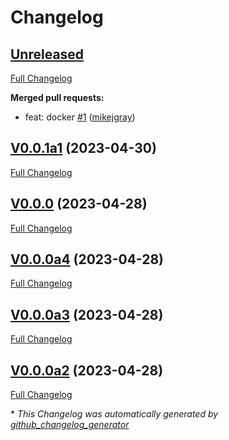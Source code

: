 # Changelog

## [Unreleased](https://github.com/mikejgray/ovos-tts-plugin-piper/tree/HEAD)

[Full Changelog](https://github.com/mikejgray/ovos-tts-plugin-piper/compare/V0.0.1a1...HEAD)

**Merged pull requests:**

- feat: docker [\#1](https://github.com/mikejgray/ovos-tts-plugin-piper/pull/1) ([mikejgray](https://github.com/mikejgray))

## [V0.0.1a1](https://github.com/mikejgray/ovos-tts-plugin-piper/tree/V0.0.1a1) (2023-04-30)

[Full Changelog](https://github.com/mikejgray/ovos-tts-plugin-piper/compare/V0.0.0...V0.0.1a1)

## [V0.0.0](https://github.com/mikejgray/ovos-tts-plugin-piper/tree/V0.0.0) (2023-04-28)

[Full Changelog](https://github.com/mikejgray/ovos-tts-plugin-piper/compare/V0.0.0a4...V0.0.0)

## [V0.0.0a4](https://github.com/mikejgray/ovos-tts-plugin-piper/tree/V0.0.0a4) (2023-04-28)

[Full Changelog](https://github.com/mikejgray/ovos-tts-plugin-piper/compare/V0.0.0a3...V0.0.0a4)

## [V0.0.0a3](https://github.com/mikejgray/ovos-tts-plugin-piper/tree/V0.0.0a3) (2023-04-28)

[Full Changelog](https://github.com/mikejgray/ovos-tts-plugin-piper/compare/V0.0.0a2...V0.0.0a3)

## [V0.0.0a2](https://github.com/mikejgray/ovos-tts-plugin-piper/tree/V0.0.0a2) (2023-04-28)

[Full Changelog](https://github.com/mikejgray/ovos-tts-plugin-piper/compare/7f3ba2645de2823e5c78ff069129b8eb68785435...V0.0.0a2)



\* *This Changelog was automatically generated by [github_changelog_generator](https://github.com/github-changelog-generator/github-changelog-generator)*

